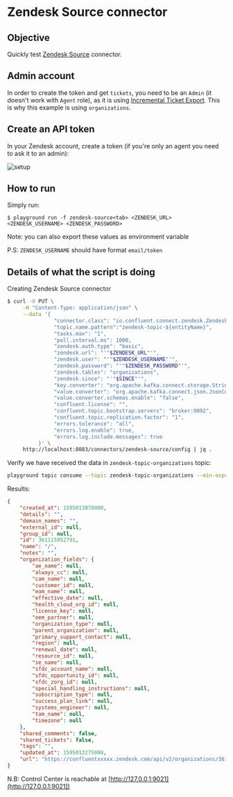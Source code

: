 # Zendesk Source connector



## Objective

Quickly test [Zendesk Source](https://docs.confluent.io/current/connect/kafka-connect-zendesk/index.html#quick-start) connector.


## Admin account

In order to create the token and get `tickets`, you need to be an `Admin` (it doesn't work with `Agent` role), as it is using [Incremental Ticket Export](https://developer.zendesk.com/api-reference/ticketing/ticket-management/incremental_exports/#allowed-for-2).
This is why this example is using `organizations`.

## Create an API token

In your Zendesk account, create a token (if you're only an agent you need to ask it to an admin):

![setup](Screenshot1.png)

## How to run

Simply run:

```
$ playground run -f zendesk-source<tab> <ZENDESK_URL> <ZENDESK_USERNAME> <ZENDESK_PASSWORD>
```

Note: you can also export these values as environment variable

P.S: `ZENDESK_USERNAME` should have format `email/token`

## Details of what the script is doing


Creating Zendesk Source connector

```bash
$ curl -X PUT \
     -H "Content-Type: application/json" \
     --data '{
               "connector.class": "io.confluent.connect.zendesk.ZendeskSourceConnector",
               "topic.name.pattern":"zendesk-topic-${entityName}",
               "tasks.max": "1",
               "poll.interval.ms": 1000,
               "zendesk.auth.type": "basic",
               "zendesk.url": "'"$ZENDESK_URL"'",
               "zendesk.user": "'"$ZENDESK_USERNAME"'",
               "zendesk.password": "'"$ZENDESK_PASSWORD"'",
               "zendesk.tables": "organizations",
               "zendesk.since": "'"$SINCE"'",
               "key.converter": "org.apache.kafka.connect.storage.StringConverter",
               "value.converter": "org.apache.kafka.connect.json.JsonConverter",
               "value.converter.schemas.enable": "false",
               "confluent.license": "",
               "confluent.topic.bootstrap.servers": "broker:9092",
               "confluent.topic.replication.factor": "1",
               "errors.tolerance": "all",
               "errors.log.enable": true,
               "errors.log.include.messages": true
          }' \
     http://localhost:8083/connectors/zendesk-source/config | jq .
```

Verify we have received the data in `zendesk-topic-organizations` topic:

```bash
playground topic consume --topic zendesk-topic-organizations --min-expected-messages 1
```

Results:

```json
{
    "created_at": 1595013078000,
    "details": "",
    "domain_names": "",
    "external_id": null,
    "group_id": null,
    "id": 361115952791,
    "name": "/",
    "notes": "",
    "organization_fields": {
        "ae_name": null,
        "always_cc": null,
        "cam_name": null,
        "customer_id": null,
        "eam_name": null,
        "effective_date": null,
        "health_cloud_org_id": null,
        "license_key": null,
        "oem_partner": null,
        "organization_type": null,
        "parent_organization": null,
        "primary_support_contact": null,
        "region": null,
        "renewal_date": null,
        "resource_id": null,
        "se_name": null,
        "sfdc_account_name": null,
        "sfdc_opportunity_id": null,
        "sfdc_zorg_id": null,
        "special_handling_instructions": null,
        "subscription_type": null,
        "success_plan_link": null,
        "systems_engineer": null,
        "tam_name": null,
        "timezone": null
    },
    "shared_comments": false,
    "shared_tickets": false,
    "tags": "",
    "updated_at": 1595013275000,
    "url": "https://confluentxxxxx.zendesk.com/api/v2/organizations/361115952791.json"
}
```

N.B: Control Center is reachable at [http://127.0.0.1:9021](http://127.0.0.1:9021])
